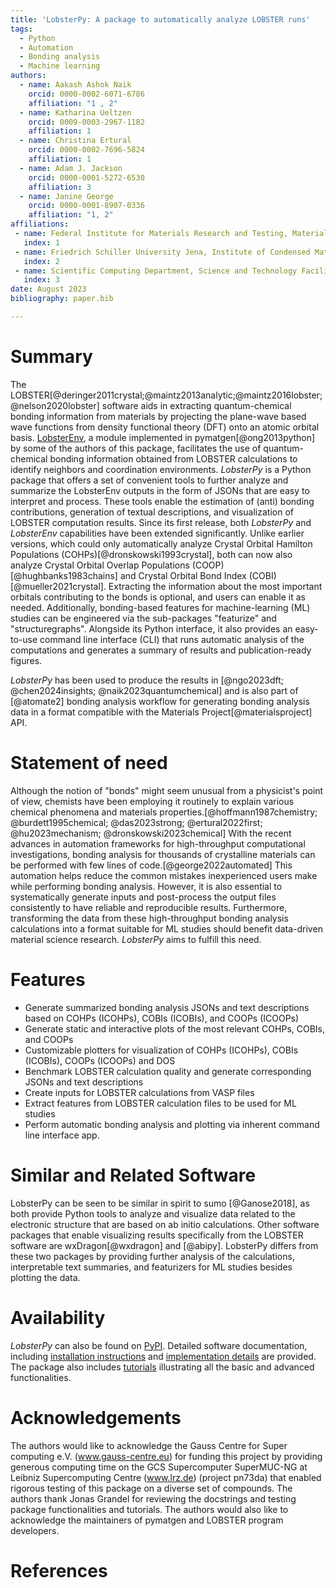 ```yaml
---
title: 'LobsterPy: A package to automatically analyze LOBSTER runs'
tags:
  - Python
  - Automation
  - Bonding analysis
  - Machine learning
authors:
  - name: Aakash Ashok Naik
    orcid: 0000-0002-6071-6786
    affiliation: "1 , 2"
  - name: Katharina Ueltzen
    orcid: 0009-0003-2967-1182
    affiliation: 1
  - name: Christina Ertural
    orcid: 0000-0002-7696-5824
    affiliation: 1
  - name: Adam J. Jackson
    orcid: 0000-0001-5272-6530
    affiliation: 3
  - name: Janine George
    orcid: 0000-0001-8907-0336
    affiliation: "1, 2"
affiliations:
 - name: Federal Institute for Materials Research and Testing, Materials Chemistry Department, Berlin, 12205, Germany
   index: 1
 - name: Friedrich Schiller University Jena, Institute of Condensed Matter Theory and Solid-State Optics, Jena, 07743, Germany
   index: 2
 - name: Scientific Computing Department, Science and Technology Facilities Council, Rutherford Appleton Laboratory, Didcot, 0X11 0QX, UK
   index: 3
date: August 2023
bibliography: paper.bib

---
```

# Summary
The LOBSTER[@deringer2011crystal;@maintz2013analytic;@maintz2016lobster;@nelson2020lobster] software aids in extracting quantum-chemical bonding information from materials by projecting the
plane-wave based wave functions from density functional theory (DFT) onto an atomic orbital basis. [LobsterEnv](https://github.com/materialsproject/pymatgen/blob/master/pymatgen/io/lobster/lobsterenv.py),
a module implemented in pymatgen[@ong2013python] by some of the authors of this package, facilitates the use of quantum-chemical bonding
information obtained from LOBSTER calculations to identify neighbors and coordination environments. _LobsterPy_ is a Python package that offers a set of convenient tools
to further analyze and summarize the LobsterEnv outputs in the form of JSONs that are easy to interpret and process. These tools enable the
estimation of (anti) bonding contributions, generation of textual descriptions, and visualization of LOBSTER computation results.  Since its first release, both _LobsterPy_ and _LobsterEnv_ capabilities
have been extended significantly. Unlike earlier versions, which could only automatically analyze Crystal Orbital Hamilton Populations (COHPs)[@dronskowski1993crystal],
both can now also analyze Crystal Orbital Overlap Populations (COOP)[@hughbanks1983chains] and Crystal Orbital Bond Index (COBI)[@mueller2021crystal].
Extracting the information about the most important orbitals contributing to the bonds is optional, and users can enable it as needed.
Additionally, bonding-based features for machine-learning (ML) studies can be engineered via the sub-packages "featurize" and "structuregraphs".
Alongside its Python interface, it also provides an easy-to-use command line interface (CLI) that runs automatic analysis of the
computations and generates a summary of results and publication-ready figures.

_LobsterPy_ has been used to produce the results in [@ngo2023dft; @chen2024insights; @naik2023quantumchemical] and is also part of
[@atomate2] bonding analysis workflow for generating bonding analysis data in a format compatible with the Materials Project[@materialsproject] API.

# Statement of need
Although the notion of "bonds" might seem unusual from a physicist's point of view, chemists have been employing it routinely to
explain various chemical phenomena and materials properties.[@hoffmann1987chemistry; @burdett1995chemical; @das2023strong; @ertural2022first; @hu2023mechanism; @dronskowski2023chemical] With the recent advances in
automation frameworks for high-throughput computational investigations, bonding analysis for thousands of crystalline materials
can be performed with few lines of code.[@george2022automated] This automation helps reduce the common mistakes inexperienced
users make while performing bonding analysis. However, it is also essential to systematically generate inputs and post-process
the output files consistently to have reliable and reproducible results. Furthermore, transforming the data from these high-throughput
bonding analysis calculations into a format suitable for ML studies should benefit data-driven material science research.
_LobsterPy_ aims to fulfill this need.

# Features
- Generate summarized bonding analysis JSONs and text descriptions based on COHPs (ICOHPs), COBIs (ICOBIs), and COOPs (ICOOPs)
- Generate static and interactive plots of the most relevant COHPs, COBIs, and COOPs
- Customizable plotters for visualization of COHPs (ICOHPs), COBIs (ICOBIs), COOPs (ICOOPs) and DOS
- Benchmark LOBSTER calculation quality and generate corresponding JSONs and text descriptions
- Create inputs for LOBSTER calculations from VASP files
- Extract features from LOBSTER calculation files to be used for ML studies
- Perform automatic bonding analysis and plotting via inherent command line interface app.

# Similar and Related Software
LobsterPy can be seen to be similar in spirit to sumo [@Ganose2018], as both provide Python tools to analyze and visualize data related to the electronic structure that are based on ab initio calculations. Other software packages that enable visualizing results specifically from the LOBSTER software are wxDragon[@wxdragon] and [@abipy]. LobsterPy differs from these two packages by providing further analysis of the calculations, interpretable text summaries, and featurizers for ML studies besides plotting the data.

# Availability
_LobsterPy_ can also be found on [PyPI](https://pypi.org/project/lobsterpy/). Detailed software documentation,
including [installation instructions](https://jageo.github.io/LobsterPy/installation/index.html) and
[implementation details](https://jageo.github.io/LobsterPy/fundamentals/index.html) are provided. The package
also includes [tutorials](https://jageo.github.io/LobsterPy/tutorial/index.html) illustrating all the basic and
advanced functionalities.

# Acknowledgements
The authors would like to acknowledge the Gauss Centre for Super
computing e.V. (www.gauss-centre.eu) for funding this project by
providing generous computing time on the GCS Supercomputer
SuperMUC-NG at Leibniz Supercomputing Centre (www.lrz.de)
(project pn73da) that enabled rigorous testing of this
package on a diverse set of compounds. The authors thank Jonas Grandel for reviewing the docstrings and testing package functionalities
and tutorials. The authors would also like to acknowledge the maintainers of pymatgen and LOBSTER program developers.

# References
